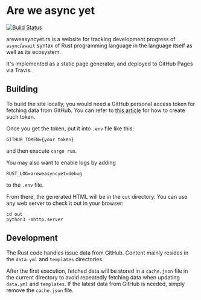 # Are we async yet

[![Build Status](https://travis-ci.org/rust-lang/areweasyncyet.rs.svg?branch=master)](https://travis-ci.org/rust-lang/areweasyncyet.rs)

areweasyncyet.rs is a website for tracking development progress of
`async`/`await` syntax of Rust programming language in
the language itself as well as its ecosystem.

It's implemented as a static page generator,
and deployed to GitHub Pages via Travis.

## Building

To build the site locally,
you would need a GitHub personal access token for
fetching data from GitHub.
You can refer to [this article](https://help.github.com/articles/creating-a-personal-access-token-for-the-command-line/) for how to create such token.

Once you get the token,
put it into `.env` file like this:
```
GITHUB_TOKEN={your token}
```
and then execute `cargo run`.

You may also want to enable logs by adding
```
RUST_LOG=areweasyncyet=debug
```
to the `.env` file.

From there,
the generated HTML will be in the `out` directory.
You can use any web server to check it out in your browser:
```
cd out
python3 -mhttp.server
```

## Development

The Rust code handles issue data from GitHub.
Content mainly resides in the `data.yml` and `templates` directories.

After the first execution,
fetched data will be stored in a `cache.json` file in the current directory
to avoid repeatedly fetching data when updating `data.yml` and `templates`.
If the latest data from GitHub is needed,
simply remove the `cache.json` file.
